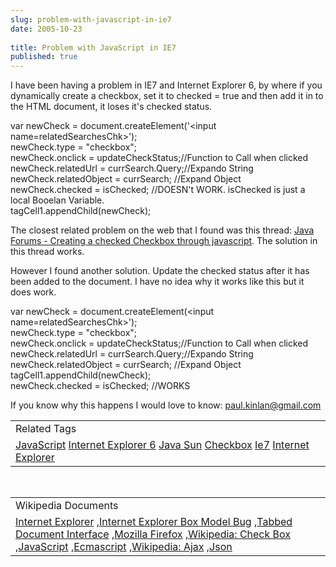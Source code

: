 ```yaml
---
slug: problem-with-javascript-in-ie7
date: 2005-10-23
 
title: Problem with JavaScript in IE7
published: true
---
```

I have been having a problem in IE7 and Internet Explorer 6, by where if you dynamically create a checkbox, set it to checked = true and then add it in to the HTML document, it loses it's checked status.<p />var newCheck = document.createElement('&lt;input name=relatedSearchesChk&gt;');<br />newCheck.type = "checkbox";		<br />newCheck.onclick = updateCheckStatus;//Function to Call when clicked<br />newCheck.relatedUrl =  currSearch.Query;//Expando String<br />newCheck.relatedObject = currSearch; //Expand Object<br />newCheck.checked = isChecked; //DOESN't WORK.  isChecked is just a local Booelan Variable.<br />tagCell1.appendChild(newCheck);<p />The closest related problem on the web that I found was this thread: <a href="http://forum.java.sun.com/thread.jspa?threadID=628633&amp;messageID=3810937">Java Forums - Creating a checked Checkbox through javascript</a>.  The solution in this thread works.<p />However I found another solution.  Update the checked status after it has been added to the document.  I have no idea why it works like this but it does work.<p />var newCheck = document.createElement(&lt;input name=relatedSearchesChk&gt;');<br />newCheck.type = "checkbox";		<br />newCheck.onclick = updateCheckStatus;//Function to Call when clicked<br />newCheck.relatedUrl =  currSearch.Query;//Expando String<br />newCheck.relatedObject = currSearch; //Expand Object<br />tagCell1.appendChild(newCheck);<br />newCheck.checked = isChecked; //WORKS<p />If you know why this happens I would love to know: <a href="mailto:%20paul.kinlan@gmail.com">paul.kinlan@gmail.com</a><p /><table class="TechnoratiHead TagHeader">
<tr><td>Related Tags</td></tr>
<tr class="Technorati"><td>
<a href="https://paul.kinlan.me/tags/JavaScript" class="Tag" rel="tag">JavaScript</a> <a href="https://paul.kinlan.me/tags/Internet%20Explorer%206" class="Tag" rel="tag">Internet Explorer 6</a> <a href="https://paul.kinlan.me/tags/Java%20Sun" class="Tag" rel="tag">Java Sun</a> <a href="https://paul.kinlan.me/tags/Checkbox" class="Tag" rel="tag">Checkbox</a> <a href="https://paul.kinlan.me/tags/Ie7" class="Tag" rel="tag">Ie7</a> <a href="https://paul.kinlan.me/tags/Internet%20Explorer" class="Tag" rel="tag">Internet Explorer</a>
</td></tr>
</table><br /><table class="TechnoratiHead TagHeader">
<tr><td>Wikipedia Documents</td></tr>
<tr class="Technorati"><td>
<a href="http://en.wikipedia.org/wiki/MSIE">Internet Explorer</a> ,<a href="http://en.wikipedia.org/wiki/Internet_Explorer_box_model_bug">Internet Explorer Box Model Bug</a> ,<a href="http://en.wikipedia.org/wiki/Tabbed_Document_Interface">Tabbed Document Interface</a> ,<a href="http://en.wikipedia.org/wiki/Mozilla_Firefox">Mozilla Firefox</a> ,<a href="http://en.wikipedia.org/wiki/Check_box">Wikipedia: Check Box</a> ,<a href="http://en.wikipedia.org/wiki/JavaScript">JavaScript</a> ,<a href="http://en.wikipedia.org/wiki/ECMAScript">Ecmascript</a> ,<a href="http://en.wikipedia.org/wiki/AJAX">Wikipedia: Ajax</a> ,<a href="http://en.wikipedia.org/wiki/JSON">Json</a>
</td></tr>
</table><div class="blogger-post-footer"><img class="posterous_download_image" src="https://blogger.googleusercontent.com/tracker/8109338-113008416967688222?l=www.kinlan.co.uk%2Findex.html" height="1" alt="" width="1" /></div>

